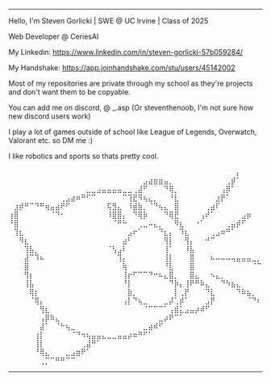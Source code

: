 _________________________________________________________________________________________________________________________________

Hello, I'm Steven Gorlicki | SWE @ UC Irvine | Class of 2025

Web Developer @ CeriesAI 

My Linkedin: https://www.linkedin.com/in/steven-gorlicki-57b059284/

My Handshake: https://app.joinhandshake.com/stu/users/45142002

Most of my repositories are private through my school as they're projects and don't want them to be copyable. 

You can add me on discord, @ _.asp (Or steventhenoob, I'm not sure how new discord users work)



I play a lot of games outside of school like League of Legends, Overwatch, Valorant etc. so DM me :) 

I like robotics and sports so thats pretty cool. 



⠀⠀⠀⠀⠀⠀⠀⠀⠀⠀⠀⠀⠀⠀⠀⠀⠀⠀⠀⠀⠀⠀⠀⠀⠀⠀⠀⠀⠀⠀⠀⠀⠀⠀⠀⠀⠀⠀⠀⠀⠀⠀⠀⠀⡄⠀⠀⠀⠀
⠀⠀⠀⠀⠀⠀⠀⠀⠀⠀⠀⠀⠀⠀⠀⠀⠀⠀⠀⠀⠀⠀⠀⠀⠀⠀⣠⣴⣶⣶⣤⡀⠀⠀⠀⠀⠀⠀⠀⠀⠀⠀⢀⡾⠁⠀⠀⠀⠀
⠀⠀⠀⠀⠀⠀⠀⠀⠀⠀⠀⠀⠀⠀⠀⣀⣀⣠⣤⣤⣤⣤⣀⣀⢀⣼⠋⠀⠀⠀⠙⢿⡀⠀⠀⠀⠀⠀⠀⠀⠀⢠⡿⠁⠀⠀⠀⠀⠀
⠀⠀⠀⠀⠀⠀⠀⠀⠀⠀⢀⣠⣴⠶⠛⠋⠉⠀⠀⠀⠀⠀⠉⢹⣟⠻⢦⣄⡀⠀⠀⠘⣇⠀⠀⠀⠀⠀⠀⠀⣰⡟⠁⠀⠀⠀⠀⠀⠀
⠀⣰⡾⠛⠉⠙⠛⢶⣤⣴⠟⠋⠀⠀⠀⠀⠀⠀⠀⢯⣻⣄⠀⠸⣾⣷⡀⠈⠙⢦⣄⠀⣿⠀⠀⠀⠀⠀⢀⣴⠏⠀⠀⠀⠀⠀⠀⠀⠀
⢰⣿⠀⠀⠀⠀⠀⠀⠈⠙⠂⠀⠀⠀⠀⠀⠀⠀⠀⠸⣿⣿⡄⠀⠙⢿⡷⠀⠀⠀⠙⢿⣟⠀⠀⠀⠀⢠⠞⠁⠀⠀⠀⠀⠀⣠⡶⠀⠀
⠘⣿⠀⠀⠀⠀⠀⠀⠀⠀⠀⠀⠀⠀⠀⠀⠀⠀⠀⠀⠈⠛⠓⠀⠀⢀⣀⠤⣄⡀⠀⠀⠻⣆⠀⠀⠐⠁⠀⠀⠀⠀⢀⣤⡾⠋⠀⠀⠀
⠀⢹⣆⠀⠀⠀⠀⠀⠀⠀⠀⠀⠀⠀⠀⠀⠀⠀⠀⠀⠀⠀⠀⣠⠖⠁⠀⠀⠀⠙⣆⡄⠀⠹⣆⠀⠀⠀⠀⢀⣠⠶⠛⠁⠀⠀⠀⠀⠀
⠀⠀⠻⣆⠀⠀⠀⠀⠀⠀⠀⠀⠀⠀⠀⠀⠀⠀⠀⠀⠀⠀⣴⠃⠀⠀⠀⠀⠀⠀⢻⡇⠀⠀⢻⡄⠀⠀⠚⠉⠀⠀⠀⠀⠀⠀⠀⠀⠀
⠀⠀⠀⢹⣧⡀⠀⠀⠀⠀⠀⠀⠀⠀⠀⠀⠀⠀⠀⠈⢣⣠⠇⠀⠀⠀⠀⠀⠀⠀⢸⠁⠀⠀⠸⣧⠀⠀⠀⠀⠀⠀⠀⠀⠀⠀⠀⠀⠀
⠀⠀⠀⣼⠉⠹⠦⠀⠀⠀⠀⠀⠀⠀⠀⠀⠀⠀⠀⠀⠀⢹⡄⠀⠀⠀⠀⠀⠀⠀⢸⡇⠀⠀⠀⣿⠀⠀⠀⠦⠤⠤⠤⢤⣤⣤⣤⣀⡀
⠀⠀⠀⣿⠀⠀⠀⠀⠀⠀⠀⠀⠀⠀⠀⠀⠀⠀⠀⠀⠀⠀⢷⠀⠀⠀⠀⠀⠀⠀⠘⣇⠀⠀⠀⣿⠀⠀⠀⠀⠀⠀⠀⠀⠀⠀⠀⠈⠉
⠀⠀⠀⢻⡆⠀⠀⠀⠀⠀⠀⠀⠀⠀⠀⠀⠀⠀⠀⠀⠀⠀⢸⡖⠋⠉⠉⠙⠒⠦⣄⣿⡀⠀⠀⣿⣄⠀⠀⠢⣄⡀⠀⠀⠀⠀⠀⠀⠀
⠀⠀⠀⢸⣧⠀⠀⠀⠀⠀⠀⠀⠀⠀⠀⠀⠀⠀⠀⠀⠀⠀⠘⡇⠀⠀⠀⠀⠀⠀⠀⠙⡷⡄⢸⠟⠛⠷⣄⠀⠀⠙⠳⣦⣄⠀⠀⠀⠀
⠀⠀⠀⠀⢿⡆⠀⠀⠀⠀⠀⠀⠀⠀⠀⠀⠀⠀⠀⠀⠀⠀⠀⣷⡀⠀⠀⠀⠀⠀⠀⠀⡇⢀⡟⠀⠀⠀⠙⣇⠀⠀⠀⠀⠙⠷⣦⡀⠀
⠀⠀⠀⠀⠈⢿⡄⠀⠀⠀⠀⠀⠀⠀⠀⠀⠀⠀⠀⠀⠀⠀⢠⡇⠙⢦⣀⠀⠀⠀⣀⡼⢁⡾⠁⠀⠀⠀⣠⡟⠀⠀⠀⠀⠀⠀⠈⠙⠆
⠀⠀⠀⠀⠀⠀⢻⣆⠀⠀⠀⠀⠀⠀⠀⠀⠀⠀⠀⠀⠀⠀⠀⠀⠀⠀⠈⠉⠉⠉⠁⢠⣾⣅⣠⣤⡴⠾⠋⠀⠀⠀⠀⠀⠀⠀⠀⠀⠀
⠀⠀⠀⠀⠀⠀⢠⡿⠷⣄⠀⠀⠀⠀⠀⠀⠀⠀⠀⠀⠀⠀⠀⠀⠀⠀⠀⠀⠀⣀⡴⠟⠉⠁⠀⠀⠀⠀⠀⠀⠀⠀⠀⠀⠀⠀⠀⠀⠀
⠀⠀⠀⠀⠀⠀⣼⠁⠀⠈⠓⢦⣀⠀⠀⠀⠀⠀⠀⠀⠀⠀⠀⠀⠀⠀⣀⣴⠾⠋⠀⠀⠀⠀⠀⠀⠀⠀⠀⠀⠀⠀⠀⠀⠀⠀⠀⠀⠀
⠀⠀⠀⠀⠀⢰⡇⠀⠀⠀⠀⠀⠈⠙⠲⢦⣤⣤⣄⣀⣀⣤⣤⡴⠶⠛⠋⠁⠀⠀⠀⠀⠀⠀⠀⠀⠀⠀⠀⠀⠀⠀⠀⠀⠀⠀⠀⠀⠀
⠀⠀⠀⠀⠀⢸⡇⠀⠀⠀⠀⠀⠀⠀⢀⣼⠛⠁⠀⠀⠀⠀⠀⠀⠀⠀⠀⠀⠀⠀⠀⠀⠀⠀⠀⠀⠀⠀⠀⠀⠀⠀⠀⠀⠀⠀⠀⠀⠀
⠀⠀⠀⠀⠀⠘⢿⣄⠀⠀⠀⣀⣠⣶⠟⠁⠀⠀⠀⠀⠀⠀⠀⠀⠀⠀⠀⠀⠀⠀⠀⠀⠀⠀⠀⠀⠀⠀⠀⠀⠀⠀⠀⠀⠀⠀⠀⠀⠀
⠀⠀⠀⠀⠀⠀⢀⡉⠉⠛⠛⠉⠉⠀⠀⠀⠀⠀⠀⠀⠀⠀⠀⠀⠀⠀⠀⠀⠀⠀⠀⠀⠀⠀⠀⠀⠀⠀⠀⠀⠀⠀⠀⠀⠀⠀⠀⠀⠀

_________________________________________________________________________________________________________________________________
